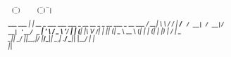       _       _ _                                                     
     (_)     (_) |                                                    
  ___ ___   ___| |_ __ _ ___   ___  ___ _ __ __ _ _ __   ___ _ __ ___ 
 / __| \ \ / / | __/ _` / __| / __|/ __| '__/ _` | '_ \ / _ \ '__/ __|
| (__| |\ V /| | || (_| \__ \ \__ \ (__| | | (_| | |_) |  __/ |  \__ \
 \___|_| \_/ |_|\__\__,_|___/ |___/\___|_|  \__,_| .__/ \___|_|  |___/
                                                 | |                  
                                                 |_|                  
